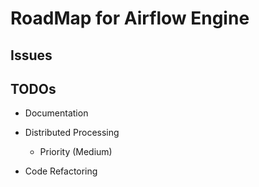 #  RoadMap for Airflow Engine


## Issues



## TODOs
*   Documentation

*   Distributed Processing
    *   Priority (Medium)
*   Code Refactoring
